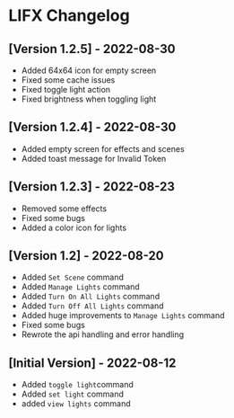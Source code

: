 # LIFX Changelog

## [Version 1.2.5] - 2022-08-30
- Added 64x64 icon for empty screen
- Fixed some cache issues
- Fixed toggle light action
- Fixed brightness when toggling light

## [Version 1.2.4] - 2022-08-30
- Added empty screen for effects and scenes
- Added toast message for Invalid Token

## [Version 1.2.3] - 2022-08-23
- Removed some effects
- Fixed some bugs
- Added a color icon for lights

## [Version 1.2] - 2022-08-20
- Added `Set Scene` command
- Added `Manage Lights` command
- Added `Turn On All Lights` command
- Added `Turn Off All Lights` command
- Added huge improvements to `Manage Lights` command
- Fixed some bugs
- Rewrote the api handling and error handling

## [Initial Version] - 2022-08-12
- Added `toggle light`command
- Added `set light` command
- added `view lights` command